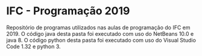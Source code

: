 # IFC - Programação 2019
Repositório de programas utilizados nas aulas de programação do IFC em 2019.
O código java desta pasta foi executado com uso do NetBeans 10.0 e java 8.
O código python desta pasta foi executado com uso do Visual Studio Code 1.32 e python 3.
